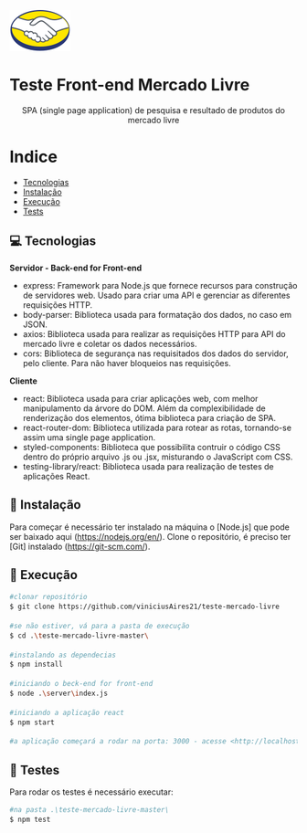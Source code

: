 ![](/src/Assets/Logo_ML@2x.png.png.png)
# Teste Front-end Mercado Livre
<p align="center">SPA (single page application) de pesquisa e resultado de produtos do mercado livre</p>

# Indice
<!--ts-->
   * [Tecnologias](#💻tecnologias)
   * [Instalação](#📂instalação)
   * [Execução](#🏃execução)
   * [Tests](#🧪testes) 
<!--te-->

## 💻 Tecnologias
**Servidor - Back-end for Front-end** 
- express: 
    Framework para Node.js que fornece recursos para construção de servidores web. 
    Usado para criar uma API e gerenciar as diferentes 
    requisições HTTP. 
- body-parser: 
    Biblioteca usada para formatação dos dados, no caso em JSON.
- axios: 
    Biblioteca usada para realizar as requisições HTTP para API do 
    mercado livre e coletar os dados necessários.
- cors:
    Biblioteca de segurança nas requisitados dos dados
    do servidor, pelo cliente. Para não haver bloqueios nas requisições.

**Cliente**
- react: 
    Biblioteca usada para criar aplicações web, com melhor manipulamento da árvore 
    do DOM. Além da complexibilidade de renderização dos elementos, ótima biblioteca 
    para criação de SPA. 
- react-router-dom:
    Biblioteca utilizada para rotear as rotas, tornando-se 
    assim uma single page application.
- styled-components:
    Biblioteca que possibilita contruir o código CSS dentro do próprio arquivo .js ou .jsx, misturando o JavaScript com CSS.
- testing-library/react:
    Biblioteca usada para realização de testes de aplicações React.

## 📂 Instalação 
Para começar é necessário ter instalado na máquina o [Node.js] que pode ser baixado aqui (https://nodejs.org/en/).
Clone o repositório, é preciso ter [Git] instalado (https://git-scm.com/).

## 🏃 Execução
```bash
#clonar repositório
$ git clone https://github.com/viniciusAires21/teste-mercado-livre

#se não estiver, vá para a pasta de execução
$ cd .\teste-mercado-livre-master\

#instalando as dependecias
$ npm install

#iniciando o beck-end for front-end
$ node .\server\index.js

#iniciando a aplicação react
$ npm start

#a aplicação começará a rodar na porta: 3000 - acesse <http://localhost:3000>
```

## 🧪 Testes
Para rodar os testes é necessário executar:

```bash
#na pasta .\teste-mercado-livre-master\
$ npm test 
```

